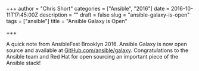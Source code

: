 +++
author = "Chris Short"
categories = ["Ansible", "2016"]
date = 2016-10-11T17:45:00Z
description = ""
draft = false
slug = "ansible-galaxy-is-open"
tags = ["ansible"]
title = "Ansible Galaxy is Open"

+++

A quick note from AnsibleFest Brooklyn 2016. Ansible Galaxy is now open source and available at [GitHub.com/ansible/galaxy](https://github.com/ansible/galaxy). Congratulations to the Ansible team and Red Hat for open sourcing an important piece of the Ansible stack!
